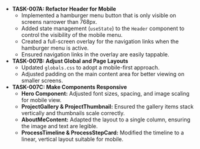 - **TASK-007A: Refactor Header for Mobile**
  - Implemented a hamburger menu button that is only visible on screens narrower than 768px.
  - Added state management (`useState`) to the `Header` component to control the visibility of the mobile menu.
  - Created a full-screen overlay for the navigation links when the hamburger menu is active.
  - Ensured navigation links in the overlay are easily tappable.
- **TASK-007B: Adjust Global and Page Layouts**
  - Updated `globals.css` to adopt a mobile-first approach.
  - Adjusted padding on the main content area for better viewing on smaller screens.
- **TASK-007C: Make Components Responsive**
  - **Hero Component:** Adjusted font sizes, spacing, and image scaling for mobile view.
  - **ProjectGallery & ProjectThumbnail:** Ensured the gallery items stack vertically and thumbnails scale correctly.
  - **AboutMeContent:** Adapted the layout to a single column, ensuring the image and text are legible.
  - **ProcessTimeline & ProcessStepCard:** Modified the timeline to a linear, vertical layout suitable for mobile.